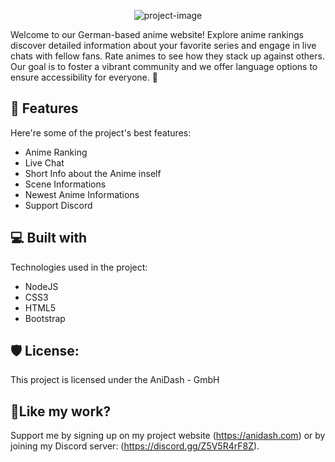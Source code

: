 <p align="center"><img src="https://i.imgur.com/xJZRzZu.png" alt="project-image"></p>

<p id="description">Welcome to our German-based anime website! Explore anime rankings discover detailed information about your favorite series and engage in live chats with fellow fans. Rate animes to see how they stack up against others. Our goal is to foster a vibrant community and we offer language options to ensure accessibility for everyone. 🌸</p>

  
  
<h2>🧐 Features</h2>

Here're some of the project's best features:

*   Anime Ranking
*   Live Chat
*   Short Info about the Anime inself
*   Scene Informations
*   Newest Anime Informations
*   Support Discord

  
  
<h2>💻 Built with</h2>

Technologies used in the project:

*   NodeJS
*   CSS3
*   HTML5
*   Bootstrap

<h2>🛡️ License:</h2>

This project is licensed under the AniDash - GmbH

<h2>💖Like my work?</h2>

Support me by signing up on my project website (https://anidash.com) or by joining my Discord server: (https://discord.gg/Z5V5R4rF8Z).
